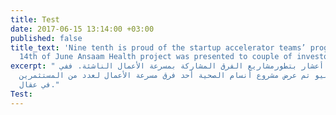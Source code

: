 ```yaml
---
title: Test
date: 2017-06-15 13:14:00 +03:00
published: false
title_text: 'Nine tenth is proud of the startup accelerator teams’ progress. In the
  14th of June Ansaam Health project was presented to couple of investors at Oqal.  '
excerpt: " تفخر تسعة أعشار بتطورمشاريع الفرق المشاركة بمسرعة الأعمال الناشئة. ففي
  ال14 من يونيو تم عرض مشروع أنسام الصحية أحد فرق مسرعة الأعمال لعدد من المستثمرين
  في عقال."
Test: 
---
```


